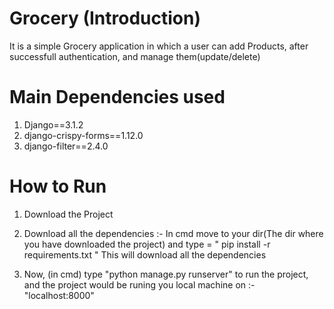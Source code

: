 # Grocery (Introduction)

It is a simple Grocery application in which a user can add Products, after successfull authentication, and manage them(update/delete)

# Main Dependencies used

1. Django==3.1.2
2. django-crispy-forms==1.12.0
3. django-filter==2.4.0

# How to Run

1. Download the Project

2. Download all the dependencies :- In cmd move to your dir(The dir where you have downloaded the project) and type = " pip install -r requirements.txt " This will download all the dependencies

3. Now, (in cmd) type "python manage.py runserver" to run the project, and the project would be runing you local machine on :- "localhost:8000"
